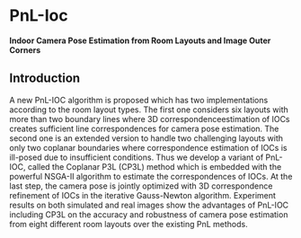 # PnL-Ioc

**Indoor Camera Pose Estimation from Room Layouts and Image Outer Corners**
<br>

## Introduction

A new PnL-IOC algorithm is proposed which has two implementations according to the room layout types. The first one considers
six layouts with more than two boundary lines where 3D correspondenceestimation of IOCs creates sufficient line correspondences for
camera pose estimation. The second one is an extended version to handle two challenging layouts with only two coplanar boundaries where 
correspondence estimation of IOCs is ill-posed due to insufficient conditions. Thus we develop a variant of PnL-IOC, called the
Coplanar P3L (CP3L) method which is embedded with the powerful NSGA-II algorithm to estimate the correspondences of IOCs. At the last step,
the camera pose is jointly optimized with 3D correspondence refinement of IOCs in the iterative Gauss-Newton algorithm.
Experiment results on both simulated and real images show the advantages of PnL-IOC including CP3L on the accuracy and robustness of
camera pose estimation from eight different room layouts over the existing PnL methods.


